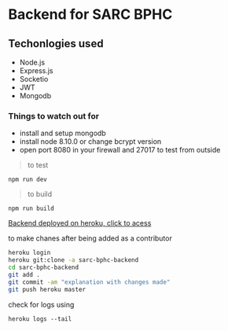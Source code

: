 # Backend for SARC BPHC

## Techonlogies used


* Node.js
* Express.js
* Socketio
* JWT
* Mongodb

### Things to watch out for
* install and setup mongodb
* install node 8.10.0 or change bcrypt version
* open port 8080 in your firewall and 27017 to test from outside
>to test
```
npm run dev
```
>to build
```
npm run build
```

[Backend deployed on heroku, click to acess](http://staghorn.net:8080/)

to make chanes after being added as a contributor 
```bash
heroku login
heroku git:clone -a sarc-bphc-backend
cd sarc-bphc-backend
git add .
git commit -am "explanation with changes made"
git push heroku master
```

check for logs using
```
heroku logs --tail
```